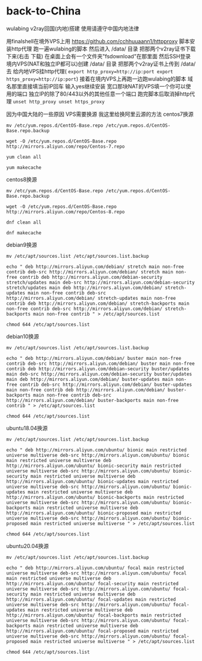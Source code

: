# back-to-China
wulabing v2ray回国(内地)搭建 使用请遵守中国内地法律

用finalshell在境外VPS上用 https://github.com/cchhuuaann1/httpproxy 脚本安装http代理 跑一遍wulabing的脚本 然后进入 /data/ 目录 把那两个v2ray证书下载下来(右击 下载) 在桌面上会有一个文件夹"fsdownload"在那里面 然后SSH登录境内VPS(NAT和独立IP都可以)创建 /data/ 目录 把那两个v2ray证书上传到 /data/ 去 给内地VPS挂http代理( `export http_proxy=http://ip:port export https_proxy=http://ip:port`) 接着在境内VPS上再跑一边跑wulabing的脚本 域名那里直接填当前IP回车 输入yes继续安装 宽口那块NAT的VPS填一个你可以使用的端口 独立IP的除了80/443以外的其他任意一个端口 跑完脚本后取消掉http代理 `unset http_proxy unset https_proxy` 

因为中国大陆的一些原因 VPS需要换源 我这里给换阿里云源的方法
centos7换源

`mv /etc/yum.repos.d/CentOS-Base.repo /etc/yum.repos.d/CentOS-Base.repo.backup`

`wget -O /etc/yum.repos.d/CentOS-Base.repo http://mirrors.aliyun.com/repo/Centos-7.repo`

`yum clean all`

`yum makecache`

centos8换源

`mv /etc/yum.repos.d/CentOS-Base.repo /etc/yum.repos.d/CentOS-Base.repo.backup`

`wget -O /etc/yum.repos.d/CentOS-Base.repo http://mirrors.aliyun.com/repo/Centos-8.repo`

`dnf clean all`

`dnf makecache`

debian9换源

`mv /etc/apt/sources.list /etc/apt/sources.list.backup`

`echo "
deb http://mirrors.aliyun.com/debian/ stretch main non-free contrib
deb-src http://mirrors.aliyun.com/debian/ stretch main non-free contrib
deb http://mirrors.aliyun.com/debian-security stretch/updates main
deb-src http://mirrors.aliyun.com/debian-security stretch/updates main
deb http://mirrors.aliyun.com/debian/ stretch-updates main non-free contrib
deb-src http://mirrors.aliyun.com/debian/ stretch-updates main non-free contrib
deb http://mirrors.aliyun.com/debian/ stretch-backports main non-free contrib
deb-src http://mirrors.aliyun.com/debian/ stretch-backports main non-free contrib
" > /etc/apt/sources.list `

`chmod 644 /etc/apt/sources.list`

debian10换源

`mv /etc/apt/sources.list /etc/apt/sources.list.backup`

`echo "
deb http://mirrors.aliyun.com/debian/ buster main non-free contrib
deb-src http://mirrors.aliyun.com/debian/ buster main non-free contrib
deb http://mirrors.aliyun.com/debian-security buster/updates main
deb-src http://mirrors.aliyun.com/debian-security buster/updates main
deb http://mirrors.aliyun.com/debian/ buster-updates main non-free contrib
deb-src http://mirrors.aliyun.com/debian/ buster-updates main non-free contrib
deb http://mirrors.aliyun.com/debian/ buster-backports main non-free contrib
deb-src http://mirrors.aliyun.com/debian/ buster-backports main non-free contrib
" > /etc/apt/sources.list `

`chmod 644 /etc/apt/sources.list`

ubuntu18.04换源

`mv /etc/apt/sources.list /etc/apt/sources.list.backup`

`echo "
deb http://mirrors.aliyun.com/ubuntu/ bionic main restricted universe multiverse
deb-src http://mirrors.aliyun.com/ubuntu/ bionic main restricted universe multiverse
deb http://mirrors.aliyun.com/ubuntu/ bionic-security main restricted universe multiverse
deb-src http://mirrors.aliyun.com/ubuntu/ bionic-security main restricted universe multiverse
deb http://mirrors.aliyun.com/ubuntu/ bionic-updates main restricted universe multiverse
deb-src http://mirrors.aliyun.com/ubuntu/ bionic-updates main restricted universe multiverse
deb http://mirrors.aliyun.com/ubuntu/ bionic-backports main restricted universe multiverse
deb-src http://mirrors.aliyun.com/ubuntu/ bionic-backports main restricted universe multiverse
deb http://mirrors.aliyun.com/ubuntu/ bionic-proposed main restricted universe multiverse
deb-src http://mirrors.aliyun.com/ubuntu/ bionic-proposed main restricted universe multiverse
" > /etc/apt/sources.list `

`chmod 644 /etc/apt/sources.list	`	
 
 ubuntu20.04换源
 
`mv /etc/apt/sources.list /etc/apt/sources.list.backup`

`echo "
deb http://mirrors.aliyun.com/ubuntu/ focal main restricted universe multiverse
deb-src http://mirrors.aliyun.com/ubuntu/ focal main restricted universe multiverse
deb http://mirrors.aliyun.com/ubuntu/ focal-security main restricted universe multiverse
deb-src http://mirrors.aliyun.com/ubuntu/ focal-security main restricted universe multiverse
deb http://mirrors.aliyun.com/ubuntu/ focal-updates main restricted universe multiverse
deb-src http://mirrors.aliyun.com/ubuntu/ focal-updates main restricted universe multiverse
deb http://mirrors.aliyun.com/ubuntu/ focal-backports main restricted universe multiverse
deb-src http://mirrors.aliyun.com/ubuntu/ focal-backports main restricted universe multiverse
deb http://mirrors.aliyun.com/ubuntu/ focal-proposed main restricted universe multiverse
deb-src http://mirrors.aliyun.com/ubuntu/ focal-proposed main restricted universe multiverse
" > /etc/apt/sources.list `

`chmod 644 /etc/apt/sources.list	`
